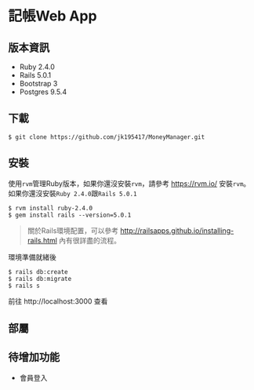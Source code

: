 # 記帳Web App

## 版本資訊
- Ruby 2.4.0
- Rails 5.0.1
- Bootstrap 3
- Postgres 9.5.4

## 下載
    $ git clone https://github.com/jk195417/MoneyManager.git

## 安裝
使用`rvm`管理Ruby版本，如果你還沒安裝`rvm`，請參考 https://rvm.io/ 安裝`rvm`。  
如果你還沒安裝`Ruby 2.4.0`跟`Rails 5.0.1`
```
$ rvm install ruby-2.4.0
$ gem install rails --version=5.0.1
```
>關於Rails環境配置，可以參考 http://railsapps.github.io/installing-rails.html 內有很詳盡的流程。

環境準備就緒後
```
$ rails db:create
$ rails db:migrate
$ rails s
```
前往 http://localhost:3000 查看
## 部屬

## 待增加功能
- 會員登入
